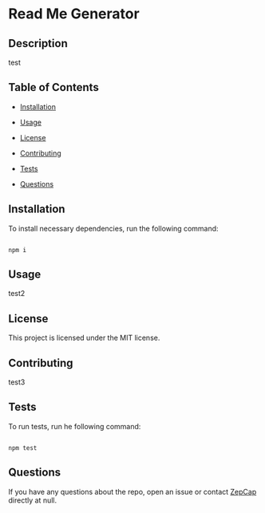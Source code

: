 
# Read Me Generator

## Description 

test

## Table of Contents

* [Installation](#installation)

* [Usage](#usage)

* [License](#license)

* [Contributing](#contributing)

* [Tests](#tests)

* [Questions](#questions)

## Installation

To install necessary dependencies, run the following command:

```

npm i

```

## Usage

test2

## License

This project is licensed under the MIT license.

## Contributing

test3

## Tests 

To run tests, run he following command:

```

npm test

```

## Questions


If you have any questions about the repo, open an issue or contact [ZepCap ](undefined) directly at null.

